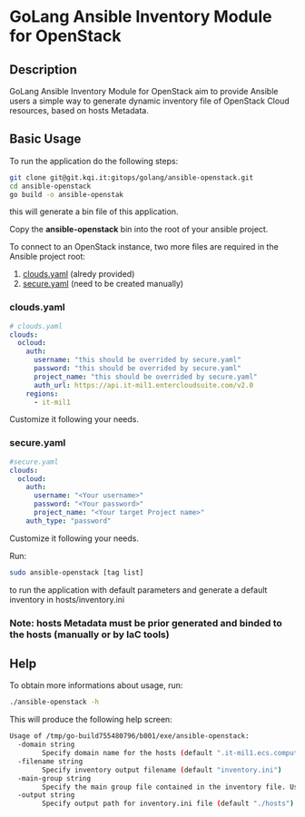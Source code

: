 # GoLang Ansible Inventory Module for OpenStack

## Description

GoLang Ansible Inventory Module for OpenStack aim to provide Ansible users a simple way to generate dynamic inventory file of OpenStack Cloud resources, based on hosts Metadata.

## Basic Usage

To run the application do the following steps:

```bash
git clone git@git.kqi.it:gitops/golang/ansible-openstack.git
cd ansible-openstack
go build -o ansible-openstak
```

this will generate a bin file of this application.

Copy the **ansible-openstack** bin into the root of your ansible project.

To connect to an OpenStack instance, two more files are required in the Ansible project root:

1. [clouds.yaml](#clouds.yaml) (alredy provided)
1. [secure.yaml](#secure.yaml) (need to be created manually)

### clouds.yaml

```yaml
# clouds.yaml
clouds:
  ocloud:
    auth:
      username: "this should be overrided by secure.yaml"
      password: "this should be overrided by secure.yaml"
      project_name: "this should be overrided by secure.yaml"
      auth_url: https://api.it-mil1.entercloudsuite.com/v2.0
    regions:
      - it-mil1
```

Customize it following your needs.

### secure.yaml

```yaml
#secure.yaml
clouds:
  ocloud:
    auth:
      username: "<Your username>"
      password: "<Your password>"
      project_name: "<Your target Project name>"
    auth_type: "password"
```

Customize it following your needs.

Run:

```bash
sudo ansible-openstack [tag list]
```

to run the application with default parameters and generate a default inventory in hosts/inventory.ini

### Note: hosts Metadata must be prior generated and binded to the hosts (manually or by IaC tools)

## Help

To obtain more informations about usage, run:

```bash
./ansible-openstack -h
```

This will produce the following help screen:

```bash
Usage of /tmp/go-build755480796/b001/exe/ansible-openstack:
  -domain string
        Specify domain name for the hosts (default ".it-mil1.ecs.compute.internal")
  -filename string
        Specify inventory output filename (default "inventory.ini")
  -main-group string
        Specify the main group file contained in the inventory file. Use always <name>:children form, otherwise it will break the code! (default "staging:children")
  -output string
        Specify output path for inventory.ini file (default "./hosts")
```
